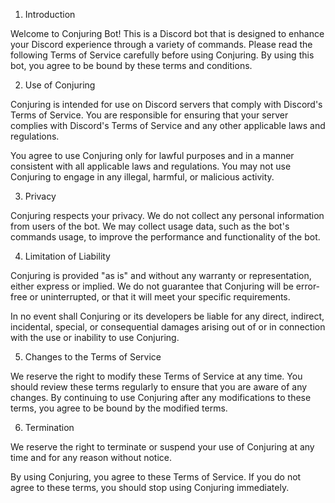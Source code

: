 1. Introduction

Welcome to Conjuring Bot! This is a Discord bot that is designed to enhance your Discord experience through a variety of commands. Please read the following Terms of Service carefully before using Conjuring. By using this bot, you agree to be bound by these terms and conditions.

2. Use of Conjuring

Conjuring is intended for use on Discord servers that comply with Discord's Terms of Service. You are responsible for ensuring that your server complies with Discord's Terms of Service and any other applicable laws and regulations.

You agree to use Conjuring only for lawful purposes and in a manner consistent with all applicable laws and regulations. You may not use Conjuring to engage in any illegal, harmful, or malicious activity.

3. Privacy

Conjuring respects your privacy. We do not collect any personal information from users of the bot. We may collect usage data, such as the bot's commands usage, to improve the performance and functionality of the bot.

4. Limitation of Liability

Conjuring is provided "as is" and without any warranty or representation, either express or implied. We do not guarantee that Conjuring will be error-free or uninterrupted, or that it will meet your specific requirements.

In no event shall Conjuring or its developers be liable for any direct, indirect, incidental, special, or consequential damages arising out of or in connection with the use or inability to use Conjuring.

5. Changes to the Terms of Service

We reserve the right to modify these Terms of Service at any time. You should review these terms regularly to ensure that you are aware of any changes. By continuing to use Conjuring after any modifications to these terms, you agree to be bound by the modified terms.

6. Termination

We reserve the right to terminate or suspend your use of Conjuring at any time and for any reason without notice.


By using Conjuring, you agree to these Terms of Service. If you do not agree to these terms, you should stop using Conjuring immediately.
